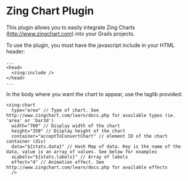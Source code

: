 Zing Chart Plugin
=================

This plugin allows you to easily integrate Zing Charts (http://www.zingchart.com) into your Grails projects.

To use the plugin, you must have the javascript include in your HTML header:

    ...
    <head>
      <zing:include />
    </head>
    ...
    
In the body where you want the chart to appear, use the taglib provided:

    <zing:chart 
      type="area" // Type of chart. See http://www.zingchart.com/learn/docs.php for available types (ie. 'area' or 'bar3d')
      width="700" // Display width of the chart
      height="350" // Display height of the chart
      container="acceptToConvertChart" // element ID of the chart container (div)
      data="${stats.data}" // Hash Map of data. Key is the name of the data, value is an array of values. See below for examples
      xLabels="${stats.labels}" // Array of labels
      effect="4" // Animation effect. See http://www.zingchart.com/learn/docs.php for available effects
      />
    